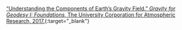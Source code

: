 ---
---

[“Understanding the Components of Earth’s Gravity Field.” *Gravity for Geodesy I: Foundations*, The University Corporation for Atmospheric Research, 2017.](http://www.meted.ucar.edu/GIS/gravity_intro/navmenu.php?tab=1&page=3-2-2&type=flash){:target="_blank"}
